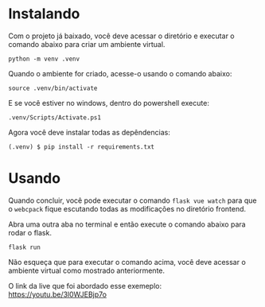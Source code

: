 # Instalando

Com o projeto já baixado, você deve acessar o diretório e executar o comando abaixo para criar um ambiente virtual.

`python -m venv .venv`

Quando o ambiente for criado, acesse-o usando o comando abaixo:

`source .venv/bin/activate`

E se você estiver no windows, dentro do powershell execute:

`.venv/Scripts/Activate.ps1`

Agora você deve instalar todas as depêndencias:

`(.venv) $ pip install -r requirements.txt`

# Usando

Quando concluir, você pode executar o comando `flask vue watch` para que o `webcpack` 
fique escutando todas as modificações no diretório frontend.

Abra uma outra aba no terminal e então execute o comando abaixo para rodar o flask.

`flask run`

Não esqueça que para executar o comando acima, você deve acessar o ambiente virtual como mostrado anteriormente.


O link da live que foi abordado esse exemeplo: https://youtu.be/3l0WJEBjp7o
